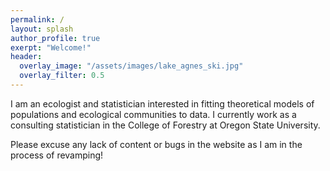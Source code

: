```yaml
---
permalink: /
layout: splash
author_profile: true
exerpt: "Welcome!"
header:
  overlay_image: "/assets/images/lake_agnes_ski.jpg"
  overlay_filter: 0.5
---
```


I am an ecologist and statistician interested in fitting theoretical models of populations and ecological communities to data. I currently work as a consulting statistician in the College of Forestry at Oregon State University.


Please excuse any lack of content or bugs in the website as I am in the process of revamping!